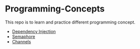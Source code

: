 # Programming-Concepts

This repo is to learn and practice different programming concept.

- [Dependency Injection](https://github.com/Sital1/Programming-Concepts/tree/main/DependencyInjection)
- [Semaphore](https://github.com/Sital1/Programming-Concepts/tree/main/Semaphore)
- [Channels](https://github.com/Sital1/Programming-Concepts/tree/main/Channels)


